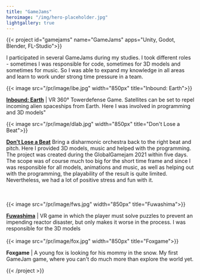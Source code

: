 ```yaml
---
title: "GameJams"
heroimage: "/img/hero-placeholder.jpg"
lightgallery: true
---
```


{{< project id="gamejams" name="GameJams" apps="Unity, Godot, Blender, FL-Studio">}}

I participated in several GameJams during my studies. I took different roles - sometimes I was responsible for code, sometimes for 3D models and sometimes for music. So I was able to expand my knowledge in all areas and learn to work under strong time pressure in a team.


{{< image src="/pr/image/ibe.jpg" width="850px" title="Inbound: Earth">}}

[**Inbound: Earth**](https://globalgamejam.org/2019/games/inbound-earth) | VR 360° Towerdefense Game. Satellites can be set to repel incoming alien spaceships from Earth. Here I was involved in programming and 3D models"

{{< image src="/pr/image/dlab.jpg" width="850px" title="Don't Lose a Beat">}}

[**Don't Lose a Beat**](https://github.com/CalvinDO/DontLoseABeat) Bring a disharmonic orchestra back to the right beat and pitch. Here I provided 3D models, music and helped with the programming. The project was created during the GlobalGamejam 2021 within five days. The scope was of course much too big for the short time frame and since I was responsible for all models, animations and music, as well as helping out with the programming, the playability of the result is quite limited. Nevertheless, we had a lot of positive stress and fun with it.

<br><br>
{{< image src="/pr/image/fws.jpg" width="850px" title="Fuwashima">}}

[**Fuwashima**](https://globalgamejam.org/2020/games/fuwashima-2) | VR game in which the player must solve puzzles to prevent an impending reactor disaster, but only makes it worse in the process. I was responsible for the 3D models
<br><br>
{{< image src="/pr/image/fox.jpg" width="850px" title="Foxgame">}}

**Foxgame** | A young fox is looking for his mommy in the snow. My first GameJam game, where you can't do much more than explore the world yet.

{{< /project >}}